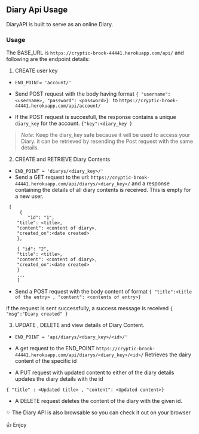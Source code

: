 ## Diary Api Usage

DiaryAPI is built to serve as an online Diary. 

### Usage
The BASE_URL is ``` https://cryptic-brook-44441.herokuapp.com/api/ ``` and following are the endpoint details:

1. CREATE user key
- ```END_POINT= 'account/' ```
- Send POST request with the body having format
```{ "username": <username>, "password": <password>} ``` to ```https://cryptic-brook-44441.herokuapp.com/api/account/```

- If the POST request is succesfull, the response contains a unique ```diary_key``` for the account.
```{"key":<diary_key }```
>*Note*: Keep the diary_key safe because it will be used to access your Diary. it can be retrieved by resending the Post request with the same details.

2. CREATE  and RETRIEVE  Diary Contents
- ```END_POINT = 'diarys/<diary_key>/' ```
- Send a GET request to the url:
``` https://cryptic-brook-44441.herokuapp.com/api/diarys/<diary_key>/ ```
and a response containing the details of all diary contents is received. This is empty for a new user.

```
 [
     { 
        "id": "1",
	"title": <title>,
	"content": <content of diary>,
	"created_on":<date created>
	}, 

	{ "id": "2",
	"title": <title>,
	"content": <content of diary>,
	"created_on":<date created>
	}
	...
	] 
```


- Send a POST request with the body content of format ``` { "title":<title of the entry> , "content": <contents of entry>} ```

if the request is sent successfully, a success message is received ```{ "msg":"Diary created" }```

3. UPDATE , DELETE and view details of Diary Content.

- ``` END_POINT = 'api/diarys/<diary_key>/<id>/' ```
- A get request to the END_POINT
``` https://cryptic-brook-44441.herokuapp.com/api/diarys/<diary_key>/<id>/ ```
Retrieves the dairy content of the specific id

- A PUT request with updated content to either of the diary details updates the diary details with the id

``` { "title" : <Updated title> , "content": <Updated content>}  ```

- A DELETE request deletes the content of the diary with the given id.

:sparkles: The Diary API is also browsable so you can check it out on your browser

:+1: Enjoy
